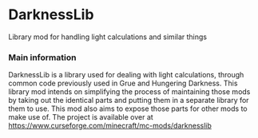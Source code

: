 # DarknessLib
Library mod for handling light calculations and similar things

### Main information
DarknessLib is a library used for dealing with light calculations, through common code previously used in Grue and Hungering Darkness.
This library mod intends on simplifying the process of maintaining those mods by taking out the identical parts and putting them in a separate library for them to use.
This mod also aims to expose those parts for other mods to make use of.
The project is available over at https://www.curseforge.com/minecraft/mc-mods/darknesslib